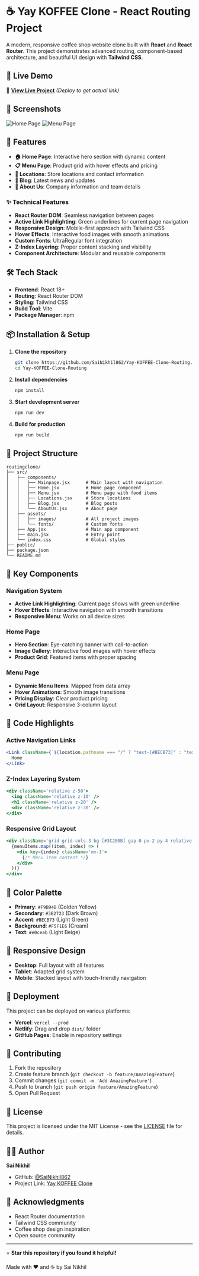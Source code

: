 # ☕ Yay KOFFEE Clone - React Routing Project

A modern, responsive coffee shop website clone built with **React** and **React Router**. This project demonstrates advanced routing, component-based architecture, and beautiful UI design with **Tailwind CSS**.

## 🌟 Live Demo

🔗 **[View Live Project](https://yay-koffee-clone-routing.vercel.app)** *(Deploy to get actual link)*

## 📸 Screenshots

![Home Page](https://via.placeholder.com/800x400/F9B94B/3E2723?text=Home+Page)
![Menu Page](https://via.placeholder.com/800x400/3C200B/F9B94B?text=Menu+Page)

## 🚀 Features

- **🏠 Home Page**: Interactive hero section with dynamic content
- **📋 Menu Page**: Product grid with hover effects and pricing
- **📍 Locations**: Store locations and contact information
- **📝 Blog**: Latest news and updates
- **👥 About Us**: Company information and team details

### ✨ Technical Features
- **React Router DOM**: Seamless navigation between pages
- **Active Link Highlighting**: Green underlines for current page navigation
- **Responsive Design**: Mobile-first approach with Tailwind CSS
- **Hover Effects**: Interactive food images with smooth animations
- **Custom Fonts**: UltraRegular font integration
- **Z-Index Layering**: Proper content stacking and visibility
- **Component Architecture**: Modular and reusable components

## 🛠️ Tech Stack

- **Frontend**: React 18+
- **Routing**: React Router DOM
- **Styling**: Tailwind CSS
- **Build Tool**: Vite
- **Package Manager**: npm

## 📦 Installation & Setup

1. **Clone the repository**
   ```bash
   git clone https://github.com/SaiNikhil862/Yay-KOFFEE-Clone-Routing.git
   cd Yay-KOFFEE-Clone-Routing
   ```

2. **Install dependencies**
   ```bash
   npm install
   ```

3. **Start development server**
   ```bash
   npm run dev
   ```

4. **Build for production**
   ```bash
   npm run build
   ```

## 📁 Project Structure

```
routingclone/
├── src/
│   ├── components/
│   │   ├── Mainpage.jsx      # Main layout with navigation
│   │   ├── Home.jsx          # Home page component
│   │   ├── Menu.jsx          # Menu page with food items
│   │   ├── Locations.jsx     # Store locations
│   │   ├── Blog.jsx          # Blog posts
│   │   └── AboutUs.jsx       # About page
│   ├── assets/
│   │   ├── images/           # All project images
│   │   └── fonts/            # Custom fonts
│   ├── App.jsx               # Main app component
│   ├── main.jsx              # Entry point
│   └── index.css             # Global styles
├── public/
├── package.json
└── README.md
```

## 🎨 Key Components

### Navigation System
- **Active Link Highlighting**: Current page shows with green underline
- **Hover Effects**: Interactive navigation with smooth transitions
- **Responsive Menu**: Works on all device sizes

### Home Page
- **Hero Section**: Eye-catching banner with call-to-action
- **Image Gallery**: Interactive food images with hover effects
- **Product Grid**: Featured items with proper spacing

### Menu Page
- **Dynamic Menu Items**: Mapped from data array
- **Hover Animations**: Smooth image transitions
- **Pricing Display**: Clear product pricing
- **Grid Layout**: Responsive 3-column layout

## 🎯 Code Highlights

### Active Navigation Links
```jsx
<Link className={`${location.pathname === "/" ? "text-[#BECB73]" : "text-[#e0ceab]"} hover:text-[#BECB73] transition-colors duration-200`} to={"/"}>
  Home
</Link>
```

### Z-Index Layering System
```jsx
<div className='relative z-50'>
  <img className='relative z-10' />
  <h1 className='relative z-20' />
  <div className='relative z-30' />
</div>
```

### Responsive Grid Layout
```jsx
<div className='grid grid-cols-3 bg-[#3C200B] gap-0 px-2 py-4 relative z-40'>
  {menuItems.map((item, index) => (
    <div key={index} className='mx-1'>
      {/* Menu item content */}
    </div>
  ))}
</div>
```

## 🌈 Color Palette

- **Primary**: `#F9B94B` (Golden Yellow)
- **Secondary**: `#3E2723` (Dark Brown)
- **Accent**: `#BECB73` (Light Green)
- **Background**: `#F5F1E6` (Cream)
- **Text**: `#e0ceab` (Light Beige)

## 📱 Responsive Design

- **Desktop**: Full layout with all features
- **Tablet**: Adapted grid system
- **Mobile**: Stacked layout with touch-friendly navigation

## 🚀 Deployment

This project can be deployed on various platforms:

- **Vercel**: `vercel --prod`
- **Netlify**: Drag and drop `dist/` folder
- **GitHub Pages**: Enable in repository settings

## 🤝 Contributing

1. Fork the repository
2. Create feature branch (`git checkout -b feature/AmazingFeature`)
3. Commit changes (`git commit -m 'Add AmazingFeature'`)
4. Push to branch (`git push origin feature/AmazingFeature`)
5. Open Pull Request

## 📄 License

This project is licensed under the MIT License - see the [LICENSE](LICENSE) file for details.

## 👨‍💻 Author

**Sai Nikhil**
- GitHub: [@SaiNikhil862](https://github.com/SaiNikhil862)
- Project Link: [Yay KOFFEE Clone](https://github.com/SaiNikhil862/Yay-KOFFEE-Clone-Routing)

## 🙏 Acknowledgments

- React Router documentation
- Tailwind CSS community
- Coffee shop design inspiration
- Open source community

---

⭐ **Star this repository if you found it helpful!**

Made with ❤️ and ☕ by Sai Nikhil
